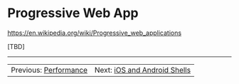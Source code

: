 # Progressive Web App

https://en.wikipedia.org/wiki/Progressive_web_applications

[TBD]

---

<table width="100%">
<tr>
<td>Previous: <a href="../08-performance">Performance</a></td>
<td align="right">Next: <a href="../10-shells">iOS and Android Shells</a></td>
</tr>
</table>
